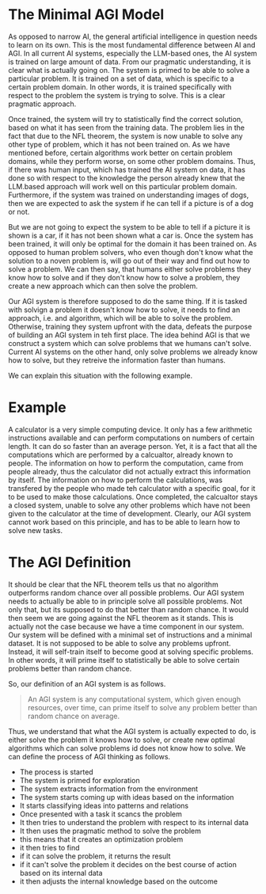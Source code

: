 # The Minimal AGI Model

As opposed to narrow AI, the general artificial intelligence in question needs to learn on its own. This is the most fundamental difference between AI and AGI. In all current AI systems, especially the LLM-based ones, the AI system is trained on large amount of data. From our pragmatic understanding, it is clear what is actually going on. The system is primed to be able to solve a particular problem. It is trained on a set of data, which is specific to a certain problem domain. In other words, it is trained specifically with respect to the problem the system is trying to solve. This is a clear pragmatic approach. 

Once trained, the system will try to statistically find the correct solution, based on what it has seen from the training data. The problem lies in the fact that due to the NFL theorem, the system is now unable to solve any other type of problem, which it has not been trained on. As we have mentioned before, certain algorithms work better on certain problem domains, while they perform worse, on some other problem domains. Thus, if there was human input, which has trained the AI system on data, it has done so with respect to the knowledge the person already knew that the LLM.based approach will work well on this particular problem domain. Furthermore, if the system was trained on understanding images of dogs, then we are expected to ask the system if he can tell if a picture is of a dog or not.

But we are not going to expect the system to be able to tell if a picture it is shown is a car, if it has not been shown what a car is. Once the system has been trained, it will only be optimal for the domain it has been trained on. As opposed to human problem solvers, who even though don't know what the solution to a noven problem is, will go out of their way and find out how to solve a problem. We can then say, that humans either solve problems they know how to solve and if they don't know how to solve a problem, they create a new approach which can then solve the problem.

Our AGI system is therefore supposed to do the same thing. If it is tasked with solvign a problem it doesn't know how to solve, it needs to find an approach, i.e. and algorithm, which will be able to solve the problem. Otherwise, training they system upfront with the data, defeats the purpose of building an AGI system in teh first place. The idea behind AGI is that we construct a system which can solve problems that we humans can't solve. Current AI systems on the other hand, only solve problems we already know how to solve, but they retreive the information faster than humans.

We can explain this situation with the following example.

# Example

A calculator is a very simple computing device. It only has a few arithmetic instructions available and can perform computations on numbers of certain length. It can do so faster than an average person. Yet, it is a fact that all the computations which are performed by a calcualtor, already known to people. The information on how to perform the computation, came from people already, thus the calculator did not actually extract this information by itself. The information on how to perform the calculations, was transfered by the people who made teh calculator with a specific goal, for it to be used to make those calculations. Once completed, the calcualtor stays a closed system, unable to solve any other problems which have not been given to the calculator at the time of development. Clearly, our AGI system cannot work based on this principle, and has to be able to learn how to solve new tasks.

# The AGI Definition

It should be clear that the NFL theorem tells us that no algorithm outperforms random chance over all possible problems. Our AGI system needs to actually be able to in principle solve all possible problems. Not only that, but its supposed to do that better than random chance. It would then seem we are going against the NFL theorem as it stands. This is actually not the case because we have a time component in our system. Our system will be defined with a minimal set of instructions and a minimal dataset. It is not supposed to be able to solve any problems upfront. Instead, it will self-train itself to become good at solving specific problems. In other words, it will prime itself to statistically be able to solve certain problems better than random chance.

So, our definition of an AGI system is as follows.

> An AGI system is any computational system, which given enough resources, over time, can prime itself to solve any problem better than random chance on average.

Thus, we understand that what the AGI system is actually expected to do, is either solve the problem it knows how to solve, or create new optimal algorithms which can solve problems id does not know how to solve. We can define the process of AGI thinking as follows.

- The process is started
- The system is primed for exploration
- The system extracts information from the environment
- The system starts coming up with ideas based on the information
- It starts classifying ideas into patterns and relations
- Once presented with a task it scancs the problem
- It then tries to understand the problem with respect to its internal data
- It then uses the pragmatic method to solve the problem
- this means that it creates an optimization problem
- it then tries to find
- if it can solve the problem, it returns the result
- if it can't solve the problem it decides on the best course of action based on its internal data
- it then adjusts the internal knowledge based on the outcome
